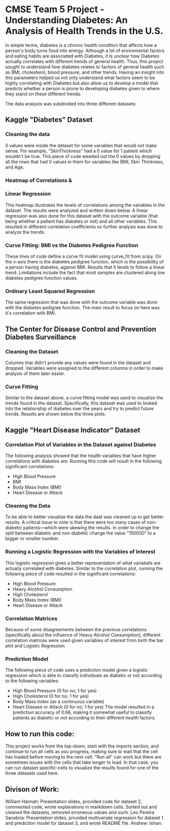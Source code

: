 # CMSE Team 5 Project - Understanding Diabetes: An Analysis of Health Trends in the U.S.

In simple terms, diabetes is a chronic health condition that affects how a person's body turns food into energy. Although a lot of enviromental factors and eating habits are associated with Diabetes, it is unclear how Diabetes actually correlates with different trends of general health. Thus, this project sought to understand how diabetes relates to factors of general health such as BMI, cholesterol, blood pressure, and other trends. Having an insight into this parameters helped us not only understand what factors seem to be highly correlating with Diabetes but also allow us to develop a model that predicts whether a person is prone to developing diabetes given to where they stand on these different trends. 

The data analysis was subdivided into three different datasets:

## Kaggle "Diabetes" Dataset
### Cleaning the data
0 values were inside the dataset for some variables that would not make sense. For example, "SkinThickness" had a 0 value for 1 patient which wouldn't be true. This piece of code weeded out the 0 values by dropping all the rows that had 0 values in them for variables like BMI, Skin Thickness, and Age. 

### Heatmap of Correlations &
### Linear Regression
This heatmap illustrates the levels of correlations among the variables in the dataset. The results were analyzed and written down below. A linear regression was also done for this dataset with the outcome variable (that being whether a patient has diabetes or not) and all other variables. This resulted in different correlation coefficients so further analysis was done to analyze the trends. 
### Curve Fitting: BMI vs the Diabetes Pedigree Function
These lines of code define a curve fit model using curve_fit from scipy. On the x-axis there is the diabetes pedigree function, which is the possibility of a person having diabetes, against BMI. Results that it tends to follow a linear trend. Limitations include the fact that most samples are clustered along low diabetes pedigree function values. 
### Ordinary Least Squared Regression
The same regression that was done with the outcome variable was done with the diabetes pedigree function. The main result to focus on here was it's correlation with BMI. 

## The Center for Disease Control and Prevention Diabetes Surveillance
### Cleaning the Dataset
Columns that didn't provide any values were found in the dataset and dropped. Variables were assigned to the different columns in order to make analysis of them later easier.
### Curve Fitting
Similar to the dataset above, a curve fitting model was used to visualize the trends found in the dataset. Specifically, this dataset was used to looked into the relationship of diabetes over the years and try to predict future trends. Results are shown below the three plots.  

## Kaggle "Heart Disease Indicator" Dataset
### Correlation Plot of Variables in the Dataset against Diabetes
The following analysis showed that the health variables that have higher correlations with diabetes are. Running this code will result in the following significant correlations:
- High Blood Pressure
- BMI
- Body Mass Index (BMI)
- Heart Disease or Attack
### Cleaning the Data
To be able to better visualize the data the daat was cleaned up to get better results. A critical issue to note is that there were too many cases of non-diabetic patients—which were skewing the results. 
In order to change the split between diabetic and non-diabetic change the value "150000" to a bigger or smaller number.
### Running a Logistic Regression with the Variables of Interest
This logistic regression gives a better representation of what variabels are actually correlated with diabetes. Similar to the correlation plot, running the following piece of code resulted in the significant correlations:
- High Blood Pressure
- Heavy Alcohol Consumption
- High Cholesterol
- Body Mass Index (BMI)
- Heart Disease or Attack
### Correlation Matrices
Because of some disagreements between the previous correlations (specifically about the influence of Heavy Alcohol Consumption), different correlation matrices were used given variables of interest from both the bar plot and Logistic Regression. 
### Prediction Model
The following piece of code uses a prediction model given a logistic regression which is able to classify individuals as diabetic or not according to the following variables:
- High Blood Pressure (0 for no; 1 for yes)
- High Cholesterol (0 for no; 1 for yes)
- Body Mass Index (as a continuous variable)
- Heart Disease or Attack (0 for no; 1 for yes)
The model resulted in a prediction accuracy of 0.66, making it somewhat useful to classify patients as diabetic or not according to their different health factors.

## How to run this code: 
This project works from the top-down, start with the imports section, and continue to run all cells as you progress, making sure to wait that the cell has loaded before moving to the next cell. "Run all" can work but there are sometimes issues with the cells that take longer to load. In that case, you can run dataset specific-cells to visualize the results found for one of the three datasets used here. 
## Divison of Work: 
William Hannah: Presentation slides, provided code for dataset 2, commented code, wrote explanations in markdown cells. Sorted out and cleaned the datasets, removed erroneous values and such.
Leo Pereira Sanabria: Presentation slides, provided multivariate regression for dataset 1 and prediction model for dataset 3, and wrote README file.
Andrew:
Ishan:















